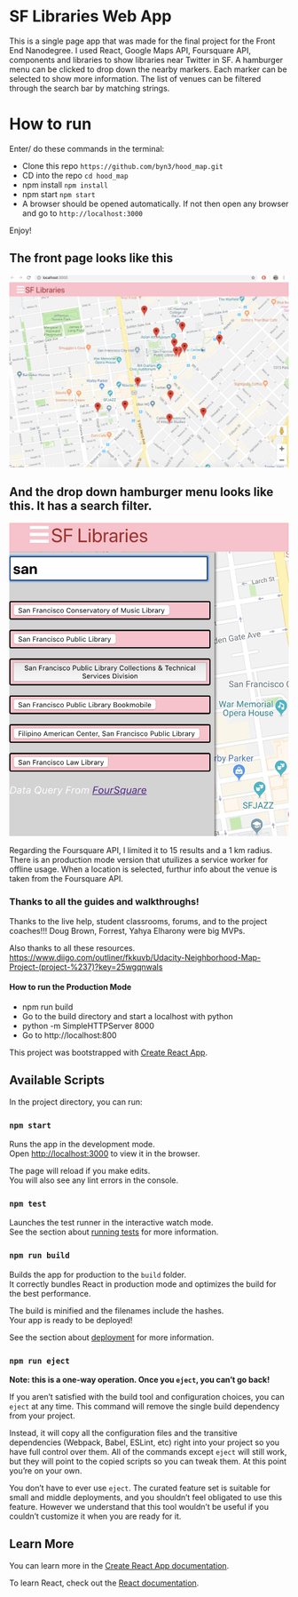 # SF Libraries Web App

This is a single page app that was made for the final project for the Front End Nanodegree. I used React, Google Maps API, Foursquare API, components and libraries to show libraries near Twitter in SF. A hamburger menu can be clicked to drop down the nearby markers. Each marker can be selected to show more information. The list of venues can be filtered through the search bar by matching strings.

# How to run

Enter/ do these commands in the terminal:

* Clone this repo `https://github.com/byn3/hood_map.git`  
* CD into the repo `cd hood_map`  
* npm install `npm install`  
* npm start `npm start`  
* A browser should be opened automatically. If not then open any browser and go to `http://localhost:3000`  

Enjoy!

## The front page looks like this

![This is a map of SF and libraries by Twitter and 9th street.](https://github.com/byn3/hood_map/blob/master/Map1.png)


## And the drop down hamburger menu looks like this. It has a search filter.

![This screen shot shows the drop down hamburger menu](https://github.com/byn3/hood_map/blob/master/Map2.png)




Regarding the Foursquare API, I limited it to 15 results and a 1 km radius. There is an production mode version that utuilizes a service worker for offline usage. When a location is selected, furthur info about the venue is taken from the Foursquare API.



### Thanks to all the guides and walkthroughs!
Thanks to the live help, student classrooms, forums, and to the project coaches!!! Doug Brown, Forrest, Yahya Elharony were big MVPs.

Also thanks to all these resources. https://www.diigo.com/outliner/fkkuvb/Udacity-Neighborhood-Map-Project-(project-%237)?key=25wgqnwals

#### How to run the Production Mode

* npm run build  
* Go to the build directory and start a localhost with python  
* python -m SimpleHTTPServer 8000  
* Go to http://localhost:800  



This project was bootstrapped with [Create React App](https://github.com/facebook/create-react-app).

## Available Scripts

In the project directory, you can run:

### `npm start`

Runs the app in the development mode.<br>
Open [http://localhost:3000](http://localhost:3000) to view it in the browser.

The page will reload if you make edits.<br>
You will also see any lint errors in the console.

### `npm test`

Launches the test runner in the interactive watch mode.<br>
See the section about [running tests](https://facebook.github.io/create-react-app/docs/running-tests) for more information.

### `npm run build`

Builds the app for production to the `build` folder.<br>
It correctly bundles React in production mode and optimizes the build for the best performance.

The build is minified and the filenames include the hashes.<br>
Your app is ready to be deployed!

See the section about [deployment](https://facebook.github.io/create-react-app/docs/deployment) for more information.

### `npm run eject`

**Note: this is a one-way operation. Once you `eject`, you can’t go back!**

If you aren’t satisfied with the build tool and configuration choices, you can `eject` at any time. This command will remove the single build dependency from your project.

Instead, it will copy all the configuration files and the transitive dependencies (Webpack, Babel, ESLint, etc) right into your project so you have full control over them. All of the commands except `eject` will still work, but they will point to the copied scripts so you can tweak them. At this point you’re on your own.

You don’t have to ever use `eject`. The curated feature set is suitable for small and middle deployments, and you shouldn’t feel obligated to use this feature. However we understand that this tool wouldn’t be useful if you couldn’t customize it when you are ready for it.

## Learn More

You can learn more in the [Create React App documentation](https://facebook.github.io/create-react-app/docs/getting-started).

To learn React, check out the [React documentation](https://reactjs.org/).
